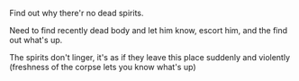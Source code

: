 Find out why there'r no dead spirits. 

Need to find recently dead body and let him know, escort him, and the find out what's up.

The spirits don't linger, it's as if they leave this place suddenly and violently (freshness of the corpse lets you know what's up)
